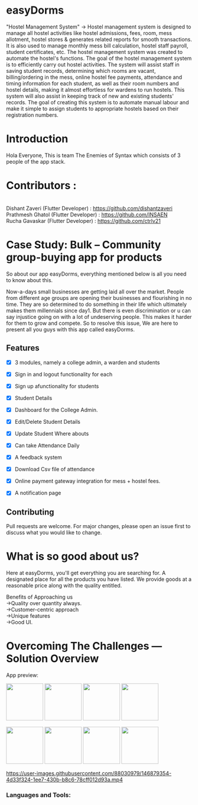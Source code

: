 # easyDorms

"Hostel Management System"  -> Hostel management system is designed to manage all hostel activities like hostel admissions, fees, room, mess allotment, hostel stores & generates related reports for smooth transactions. It is also used to manage monthly mess bill calculation, hostel staff payroll, student certificates, etc. The hostel management system was created to automate the hostel's
functions. The goal of the hostel management system is to efficiently carry out hostel
activities. The system will assist staff in saving student records, determining which
rooms are vacant, billing/ordering in the mess, online hostel fee payments,
attendance and timing information for each student, as well as their room numbers
and hostel details, making it almost effortless for wardens to run hostels. This system
will also assist in keeping track of new and existing students' records.
The goal of creating this system is to automate manual labour and make it
simple to assign students to appropriate hostels based on their registration numbers.

# Introduction

Hola Everyone, This is team The Enemies of Syntax which consists of 3 people of the app stack.
# Contributors :
<br />Dishant Zaveri (Flutter Developer) : https://github.com/dishantzaveri
<br />Prathmesh Ghatol (Flutter Developer) : https://github.com/INSAEN
<br />Rucha Gavaskar (Flutter Developer) : https://github.com/ctrlv21


# Case Study: Bulk – Community group-buying app for products

So about our app easyDorms, everything mentioned below is all you need to know about this.

Now-a-days small businesses are getting laid all over the market. People from different age groups are opening their businesses and flourishing in no time. They are so determined to do something in their life which ultimately makes them millennials since day1. But there is even discrimination or u can say injustice going on with a lot of undeserving people. This makes it harder for them to grow and compete. So to resolve this issue, We are here to present all you guys with this app called easyDorms. 

## Features

- [x] 3 modules, namely a college admin, a warden and students
- [x] Sign in and logout functionality for each
- [x] Sign up afunctionality for students
- [x] Student Details
- [x] Dashboard for the College Admin.
- [x] Edit/Delete Student Details
- [x] Update Student Where abouts
- [x] Can take Attendance Daily
- [x] A feedback system
- [x] Download Csv file of attendance
- [x] Online payment gateway integration for mess + hostel fees.
- [x] A notification page


## Contributing

Pull requests are welcome. For major changes, please open an issue first to discuss what you would like to change.
# What is so good about us?

Here at easyDorms, you'll get everything you are searching for. A designated place for all the products you have listed. We provide goods at a reasonable price along with the quality entitled. 
 

Benefits of Approaching us
<br /> ->Quality over quantity always.
<br /> ->Customer-centric approach
<br /> ->Unique features
<br /> ->Good UI.


# Overcoming The Challenges — Solution Overview
App preview:

<p float="left">
  <img src="https://user-images.githubusercontent.com/88030979/146878223-6afddafc-f093-42b2-b908-42d656ca586d.jpeg" width="100" />
  <img src="https://user-images.githubusercontent.com/88030979/146878265-5a3190b5-114f-4848-a4e3-da8693666454.jpeg" width="100" />
 <img src="https://user-images.githubusercontent.com/88030979/146878480-7b2abeb3-c6b4-45aa-86c1-7b1b777fb03d.jpeg" width="100" />
 <img src="https://user-images.githubusercontent.com/88030979/146878553-c4aae2ea-3e0f-4c16-b179-09ac1146d86d.jpeg" width="100" />
</p>


<p float="left">
 <img src="https://user-images.githubusercontent.com/88030979/146878562-7cd83955-24fc-4fc6-b4cd-3543909c186d.jpeg" width="100" />
 <img src="https://user-images.githubusercontent.com/88030979/146878620-1cc1c6eb-54f8-4e57-8dc0-9df2b03ca5aa.jpeg" width="100" />
 <img src="https://user-images.githubusercontent.com/88030979/146878634-7eb6a484-ebf4-4198-8061-01005c89174f.jpeg" width="100" />
 <img src="https://user-images.githubusercontent.com/88030979/146878648-78d31498-7458-48ce-aee3-c744cc903190.jpeg" width="100" />
</p>


https://user-images.githubusercontent.com/88030979/146879354-4d33f324-1ee7-430b-b8c6-78cff012d93a.mp4

<p align="left">
</p>

<h3 align="left">Languages and Tools:</h3>


